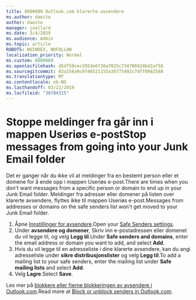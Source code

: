 ```yaml
---
title: 8000089 Outlook.com klarerte avsendere
ms.author: daeite
author: daeite
manager: joallard
ms.date: 3/4/2019
ms.audience: Admin
ms.topic: article
ROBOTS: NOINDEX, NOFOLLOW
localization_priority: Normal
ms.custom: 8000089
ms.openlocfilehash: d5df59cec3953e6f36af025c734708424bd2af58
ms.sourcegitcommit: 03a156a9c9740521155a30775492c7dff0982588
ms.translationtype: MT
ms.contentlocale: nb-NO
ms.lasthandoff: 03/22/2019
ms.locfileid: "30784315"
---
```

# <a name="stop-messages-from-going-into-your-junk-email-folder"></a><span data-ttu-id="754d9-102">Stoppe meldinger fra går inn i mappen Useriøs e-post</span><span class="sxs-lookup"><span data-stu-id="754d9-102">Stop messages from going into your Junk Email folder</span></span>

<span data-ttu-id="754d9-103">Det er ganger når du ikke vil at meldinger fra en bestemt person eller et domene for å ende opp i mappen Useriøs e-post.</span><span class="sxs-lookup"><span data-stu-id="754d9-103">There are times when you don't want messages from a specific person or domain to end up in your Junk Email folder.</span></span> <span data-ttu-id="754d9-104">Meldinger fra adresser eller domener på listen over klarerte avsendere, flyttes ikke til mappen Useriøs e-post.</span><span class="sxs-lookup"><span data-stu-id="754d9-104">Messages from addresses or domains on the safe senders list won't get moved to your Junk Email folder.</span></span>

1. <span data-ttu-id="754d9-105">Åpne [Innstillinger for avsendere](https://go.microsoft.com/fwlink/?linkid=2035804).</span><span class="sxs-lookup"><span data-stu-id="754d9-105">Open your [Safe Senders settings](https://go.microsoft.com/fwlink/?linkid=2035804).</span></span>
2. <span data-ttu-id="754d9-106">Under **avsendere og domener**, Skriv inn e-postadressen eller domenet du vil legge til, og velg **Legg til**.</span><span class="sxs-lookup"><span data-stu-id="754d9-106">Under **Safe senders and domains**, enter the email address or domain you want to add, and select **Add**.</span></span>
3. <span data-ttu-id="754d9-107">Hvis du vil legge til en adresseliste i dine klarerte avsendere, kan du angi adresseliste under **sikre distribusjonslister** og velg **Legg til**.</span><span class="sxs-lookup"><span data-stu-id="754d9-107">To add a mailing list to your safe senders, enter the mailing list under **Safe mailing lists** and select **Add**.</span></span>
4. <span data-ttu-id="754d9-108">Velg **Lagre**.</span><span class="sxs-lookup"><span data-stu-id="754d9-108">Select **Save**.</span></span>

<span data-ttu-id="754d9-109">Les mer på [blokkere eller fjerne blokkeringen av avsendere i Outlook.com](https://support.office.com/article/afba1c94-77bb-4f50-8b85-057cf52f4d5e).</span><span class="sxs-lookup"><span data-stu-id="754d9-109">Read more at [Block or unblock senders in Outlook.com](https://support.office.com/article/afba1c94-77bb-4f50-8b85-057cf52f4d5e).</span></span>
